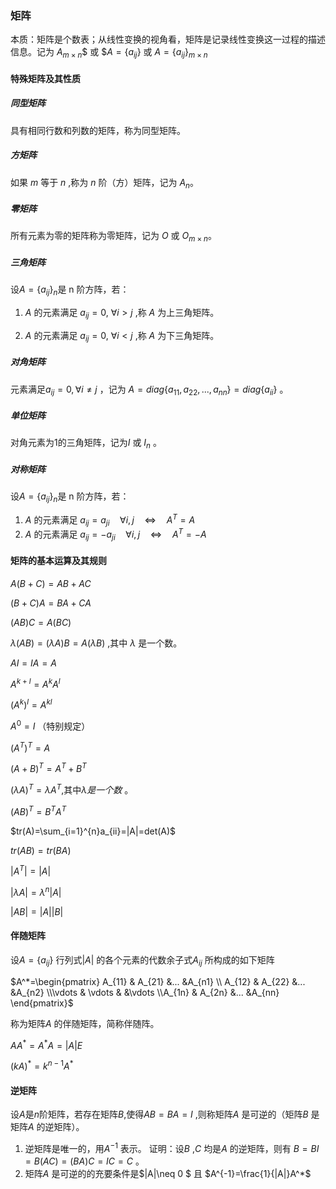 ### 矩阵

本质：矩阵是个数表；从线性变换的视角看，矩阵是记录线性变换这一过程的描述信息。记为 $A_{m\times n}$$  或 $$A=\{a_{ij}\}$ 或 $A=\{a_{ij}\}_{m\times n}$

#### 特殊矩阵及其性质

##### 同型矩阵

具有相同行数和列数的矩阵，称为同型矩阵。

##### 方矩阵

如果 $m$ 等于 $n$ ,称为 $n$ 阶（方）矩阵，记为 $A_{n}$。

##### 零矩阵

所有元素为零的矩阵称为零矩阵，记为 $O$ 或 $O_{m \times n}$。

##### 三角矩阵

设$A=\{a_{ij}\}_{n}$是 n 阶方阵，若：

1. $A$ 的元素满足 $a_{ij}=0$, $\forall i \gt j$ ,称 $A$ 为上三角矩阵。

2. $A$ 的元素满足 $a_{ij}=0$, $\forall i \lt j$ ,称 $A$ 为下三角矩阵。

##### 对角矩阵

元素满足$a_{ij}=0,\forall i \neq j$ ，记为 $A=diag\{a_{11},a_{22},...,a_{nn}\}=diag\{a_{ii}\}$ 。

##### 单位矩阵

对角元素为1的三角矩阵，记为$I$ 或 $I_{n}$ 。

##### 对称矩阵

设$A=\{a_{ij}\}_{n}$是 n 阶方阵，若：

1. $A$ 的元素满足 $a_{ij}=a_{ji} \quad\forall i,j \quad \Longleftrightarrow \quad A^T=A$ 
2. $A$ 的元素满足 $a_{ij}=-a_{ji} \quad\forall i,j \quad \Longleftrightarrow \quad A^T=-A$ 

#### 矩阵的基本运算及其规则

$A(B+C)=AB+AC$ 

$(B+C)A=BA+CA$

$(AB)C=A(BC)$

$\lambda(AB)=(\lambda A)B=A(\lambda B)$ ,其中 $\lambda$ 是一个数。

$AI=IA=A$

$A^{k+l}=A^{k}A^{l}$

$(A^{k})^l=A^{kl}$

$A^0=I$ （特别规定）

$(A^T)^T=A$

$(A+B)^T=A^T+B^T$

$(\lambda A)^T=\lambda A^T$,其中$\lambda 是一个数$ 。

$(AB)^T=B^TA^T$

$tr(A)=\sum_{i=1}^{n}a_{ii}=|A|=det(A)$

$tr(AB)=tr(BA)$

$|A^T|=|A|$

$|\lambda A|=\lambda^n|A|$

$|AB|=|A||B|$ 

#### 伴随矩阵

设$A=\{a_{ij}\}$ 行列式$|A|$ 的各个元素的代数余子式$A_{ij}$ 所构成的如下矩阵

$A^*=\begin{pmatrix} A_{11} & A_{21} &... &A_{n1} \\ A_{12} & A_{22} &... &A_{n2} \\\vdots & \vdots & &\vdots \\A_{1n} & A_{2n} &... &A_{nn} \end{pmatrix}$

称为矩阵$A$ 的伴随矩阵，简称伴随阵。

$AA^*=A^*A=|A|E$ 

$(kA)^*=k^{n-1}A^*$ 

#### 逆矩阵

设$A$是$n$阶矩阵，若存在矩阵$B$,使得$AB=BA=I$ ,则称矩阵$A$ 是可逆的（矩阵$B$ 是矩阵$A$ 的逆矩阵）。

1. 逆矩阵是唯一的，用$A^{-1}$ 表示。
  证明：设$B$ ,$C$ 均是$A$ 的逆矩阵，则有 $B=BI=B(AC)=(BA)C=IC=C$ 。
2. 矩阵$A$ 是可逆的的充要条件是$|A|\neq 0 $ 且 $A^{-1}=\frac{1}{|A|}A^*$ 
